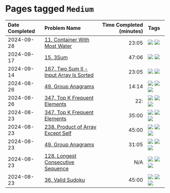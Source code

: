 # Pages tagged `Medium`

|Date Completed|Problem Name|Time Completed  (minutes)|Tags
|:---|:---|---:|:---|
|2024-09-28|[11. Container With Most Water](../11ContainerWithMostWater1.md)|23:05|[![](https://img.shields.io/badge/tag-Medium-25a9f1)](../tags/Medium.md) [![](https://img.shields.io/badge/tag-TwoPointers-33b5de)](../tags/TwoPointers.md)|
|2024-09-17|[15. 3Sum](../15ThreeSum1.md)|47:06|[![](https://img.shields.io/badge/tag-Medium-25a9f1)](../tags/Medium.md) [![](https://img.shields.io/badge/tag-Two-Pointers-0fcaa)](../tags/Two-Pointers.md)|
|2024-09-14|[167. Two Sum II - Input Array Is Sorted](../167TwoSumII1.md)|23:05|[![](https://img.shields.io/badge/tag-Medium-25a9f1)](../tags/Medium.md) [![](https://img.shields.io/badge/tag-TwoPointers-33b5de)](../tags/TwoPointers.md)|
|2024-08-26|[49. Group Anagrams](../49GroupAnagrams2.md)|14:14|[![](https://img.shields.io/badge/tag-Arrays-a168f4)](../tags/Arrays.md) [![](https://img.shields.io/badge/tag-Hashing-72fcc)](../tags/Hashing.md) [![](https://img.shields.io/badge/tag-Medium-25a9f1)](../tags/Medium.md)|
|2024-08-26|[347. Top K Frequent Elements](../347TopKFrequentElements2.md)|22:|[![](https://img.shields.io/badge/tag-Arrays-a168f4)](../tags/Arrays.md) [![](https://img.shields.io/badge/tag-Hashing-72fcc)](../tags/Hashing.md) [![](https://img.shields.io/badge/tag-Medium-25a9f1)](../tags/Medium.md)|
|2024-08-23|[347. Top K Frequent Elements](../347TopKFrequentElements1.md)|35:00|[![](https://img.shields.io/badge/tag-Arrays-a168f4)](../tags/Arrays.md) [![](https://img.shields.io/badge/tag-Hashing-72fcc)](../tags/Hashing.md) [![](https://img.shields.io/badge/tag-Medium-25a9f1)](../tags/Medium.md)|
|2024-08-23|[238. Product of Array Except Self](../238ProductOfArrayExceptSelf1.md)|45:00|[![](https://img.shields.io/badge/tag-Arrays-a168f4)](../tags/Arrays.md) [![](https://img.shields.io/badge/tag-Hashing-72fcc)](../tags/Hashing.md) [![](https://img.shields.io/badge/tag-Medium-25a9f1)](../tags/Medium.md)|
|2024-08-23|[49. Group Anagrams](../49GroupAnagrams1.md)|31:05|[![](https://img.shields.io/badge/tag-Arrays-a168f4)](../tags/Arrays.md) [![](https://img.shields.io/badge/tag-Hashing-72fcc)](../tags/Hashing.md) [![](https://img.shields.io/badge/tag-Medium-25a9f1)](../tags/Medium.md)|
|2024-08-23|[128. Longest Consecutive Sequence](../128LongestConsecutiveSequence.md)|N/A|[![](https://img.shields.io/badge/tag-Arrays-a168f4)](../tags/Arrays.md) [![](https://img.shields.io/badge/tag-Hashing-72fcc)](../tags/Hashing.md) [![](https://img.shields.io/badge/tag-Medium-25a9f1)](../tags/Medium.md)|
|2024-08-23|[36. Valid Sudoku](../36ValidSudoku1.md)|45:00|[![](https://img.shields.io/badge/tag-Arrays-a168f4)](../tags/Arrays.md) [![](https://img.shields.io/badge/tag-Hashing-72fcc)](../tags/Hashing.md) [![](https://img.shields.io/badge/tag-Medium-25a9f1)](../tags/Medium.md)|